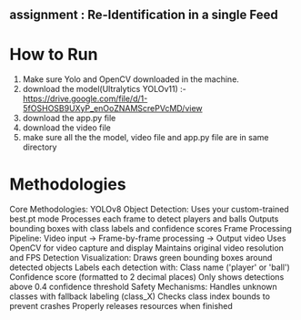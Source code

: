 ## assignment : Re-Identification in a single Feed

# How to Run
1) Make sure Yolo and OpenCV downloaded in the machine.
2) download the model(Ultralytics YOLOv11) :- https://drive.google.com/file/d/1-5fOSHOSB9UXyP_enOoZNAMScrePVcMD/view 
3) download the app.py file
4) download the video file 
5) make sure all the the model, video file and app.py file are in same directory

# Methodologies

Core Methodologies:
  YOLOv8 Object Detection:
    Uses your custom-trained best.pt mode
    Processes each frame to detect players and balls
    Outputs bounding boxes with class labels and confidence scores
  Frame Processing Pipeline:
    Video input → Frame-by-frame processing → Output video
    Uses OpenCV for video capture and display
    Maintains original video resolution and FPS
  Detection Visualization:
    Draws green bounding boxes around detected objects
    Labels each detection with:
    Class name ('player' or 'ball')
    Confidence score (formatted to 2 decimal places)
    Only shows detections above 0.4 confidence threshold
  Safety Mechanisms:
    Handles unknown classes with fallback labeling (class_X)
    Checks class index bounds to prevent crashes
    Properly releases resources when finished




